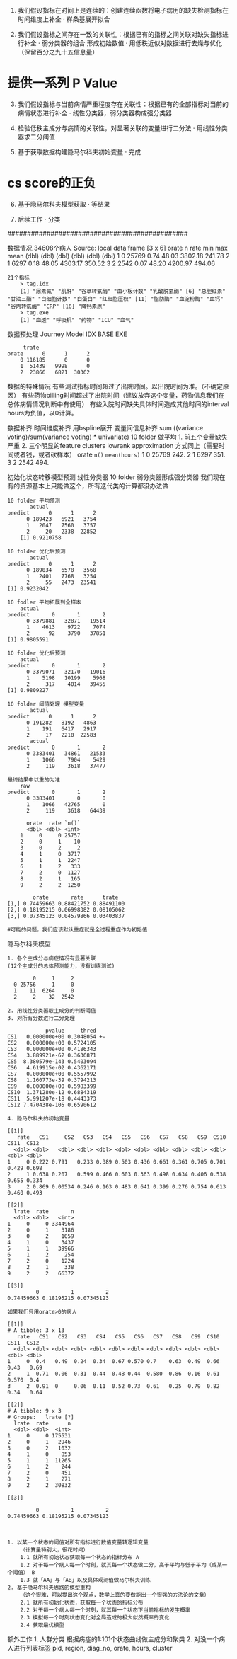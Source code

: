 

1. 我们假设指标在时间上是连续的：创建连续函数将电子病历的缺失检测指标在时间维度上补全
· 样条基展开拟合

2. 我们假设指标之间存在一致的关联性：根据已有的指标之间关联对缺失指标进行补全
· 弱分类器的组合 形成初始数值
· 用低秩近似对数据进行去燥与优化（保留百分之九十五信息量）
# 提供一系列 P Value

3. 我们假设指标与当前病情严重程度存在关联性：根据已有的全部指标对当前的病情状态进行补全
· 线性分类器，弱分类器构成强分类器

4. 检验低秩主成分与病情的关联性，对显著关联的变量进行二分法
· 用线性分类器求二分阈值

5. 基于获取数据构建隐马尔科夫初始变量
· 完成
# cs score的正负

6. 基于隐马尔科夫模型获取
· 等结果

7. 后续工作
· 分类

##############################################

数据情况
	34608个病人
		Source: local data frame [3 x 6]
		 orate n rate min max mean 
		 (dbl) (dbl) (dbl) (dbl) (dbl) (dbl)
		1 0 25769 0.74 48.03 3802.18 241.78 
		2 1 6297 0.18 48.05 4303.17 350.52 
		3 2 2542 0.07 48.20 4200.97 494.06

	21个指标
		> tag.idx 
		[1] "尿素氮" "肌酐" "谷草转氨酶" "血小板计数" "乳酸脱氢酶" [6] "总胆红素" "甘油三酯" "白细胞计数" "白蛋白" "红细胞压积" [11] "脂肪酶" "血淀粉酶" "血钙" "谷丙转氨酶" "CRP" [16] "降钙素原" 
		> tag.exe 
		[1] "血透" "呼吸机" "药物" "ICU" "血气" 

数据预处理
	Journey Model
		IDX
		BASE
		EXE
		
	     trate
	orate      0      1      2
	    0 116185      0      0
	    1  51439   9998      0
	    2  23866   6821  30362

数据的特殊情况
	有些测试指标时间超过了出院时间。以出院时间为准。（不确定原因）
	有些药物billing时间超过了出院时间（建议放弃这个变量，药物信息我们在总体病情情况判断中有使用）
	有些入院时间缺失具体时间造成其他时间的interval hours为负值，以0计算。

数据补齐
	时间维度补齐
		用bspline展开
	变量间信息补齐
		sum ((variance voting)/sum(variance voting) *  univariate)
		10 folder 做平均
		1. 前五个变量缺失严重
		2. 三个明显的feature clusters
	lowrank approximation
		方式同上（需要时间或者钱，或者砍样本）
		orate `n()` `mean(hours)`
		  <int> <int>         <dbl>
		1     0 25769          242.
		2     1  6297          351.
		3     2  2542          494.

初始化状态转移模型预测
	线性分类器
		10 folder 弱分类器形成强分类器
		我们现在有的资源基本上只能做这个，所有迭代类的计算都没办法做

	10 folder 平均预测
	       actual
	predict      0      1      2
	      0 189423   6921   3754
	      1   2047   7560   3757
	      2     20   2338  22852
		[1] 0.9210758

	10 folder 优化后预测
	       actual
	predict      0      1      2
	      0 189034   6578   3568
	      1   2401   7768   3254
	      2     55   2473  23541
	[1] 0.9232042

	10 fodler 平均拓展到全样本
		actual
	predict       0       1       2
	      0 3379881   32871   19514
	      1    4613    9722    7074
	      2      92    3790   37851
	[1] 0.9805591

	10 folder 优化后预测
		actual
	predict       0       1       2
	      0 3379071   32170   19016
	      1    5198   10199    5968
	      2     317    4014   39455
	[1] 0.9809227

	10 folder 阈值处理 模型变量
	       actual
	predict      0      1      2
	      0 191282   8192   4863
	      1    191   6417   2917
	      2     17   2210  22583
	       actual
	predict       0       1       2
	      0 3383401   34861   21533
	      1    1066    7904    5429
	      2     119    3618   37477

	最终结果中以重的为准
		raw
	predict       0       1       2
	      0 3383401       0       0
	      1    1066   42765       0
	      2     119    3618   64439

		  orate  rate `n()`
		  <dbl> <dbl> <int>
		1     0     0 25757
		2     0     1    10
		3     0     2     2
		4     1     0  3717
		5     1     1  2247
		6     1     2   333
		7     2     0  1127
		8     2     1   165
		9     2     2  1250

			orate       rate      trate
	[1,] 0.74459663 0.88421752 0.88491100
	[2,] 0.18195215 0.06998382 0.08105062
	[3,] 0.07345123 0.04579866 0.03403837

	#可能的问题，我们应该默认重症就是全过程重症作为初始值			

隐马尔科夫模型

	1. 各个主成分与病症情况有显著关联
	(12个主成分的总体预测能力，没有训练测试)

	        0     1     2
	  0 25756     1     0
	  1    11  6264     0
	  2     2    32  2542

	2. 用线性分类器取主成分的判断阈值
	3. 对所有分数进行二分处理

	            pvalue     thred
	CS1   0.000000e+00 0.3048054 +-
	CS2   0.000000e+00 0.5724105
	CS3   0.000000e+00 0.4186343
	CS4   3.889921e-62 0.3636871
	CS5  8.380579e-143 0.5403094
	CS6   4.619915e-02 0.4362171
	CS7   0.000000e+00 0.5557992
	CS8   1.160773e-39 0.3794213
	CS9   0.000000e+00 0.5983399
	CS10  1.371280e-12 0.6884319
	CS11  5.991207e-18 0.4443373
	CS12 7.470438e-105 0.6590612

	4. 隐马尔科夫的初始变量

	[[1]]
	   rate   CS1     CS2   CS3   CS4   CS5   CS6   CS7   CS8   CS9  CS10  CS11  CS12
	  <dbl> <dbl>   <dbl> <dbl> <dbl> <dbl> <dbl> <dbl> <dbl> <dbl> <dbl> <dbl> <dbl>
	1     0 0.222 0.791   0.233 0.389 0.503 0.436 0.661 0.361 0.705 0.701 0.429 0.698
	2     1 0.638 0.207   0.599 0.466 0.603 0.363 0.498 0.634 0.406 0.538 0.655 0.334
	3     2 0.869 0.00534 0.246 0.163 0.483 0.641 0.399 0.276 0.754 0.613 0.460 0.493

	[[2]]
	  lrate  rate       n
	  <dbl> <dbl>   <int>
	1     0     0 3344964
	2     0     1    3186
	3     0     2    1059
	4     1     0    3437
	5     1     1   39966
	6     1     2     254
	7     2     0    1224
	8     2     1     338
	9     2     2   66372

	[[3]]
	         0          1          2 
	0.74459663 0.18195215 0.07345123 

	如果我们只用orate>0的病人
	
	[[1]]
	# A tibble: 3 x 13
	   rate   CS1   CS2   CS3   CS4   CS5   CS6   CS7   CS8   CS9  CS10  CS11  CS12
	  <dbl> <dbl> <dbl> <dbl> <dbl> <dbl> <dbl> <dbl> <dbl> <dbl> <dbl> <dbl> <dbl>
	1     0  0.4   0.49  0.24  0.34  0.67 0.570 0.7    0.63  0.49  0.66 0.43   0.69
	2     1  0.71  0.06  0.31  0.44  0.48 0.44  0.580  0.86  0.16  0.61 0.570  0.4 
	3     2  0.91  0     0.06  0.11  0.52 0.73  0.61   0.25  0.79  0.82 0.34   0.64

	[[2]]
	# A tibble: 9 x 3
	# Groups:   lrate [?]
	  lrate  rate      n
	  <dbl> <dbl>  <int>
	1     0     0 175531
	2     0     1   2946
	3     0     2   1032
	4     1     0    853
	5     1     1  11265
	6     1     2    244
	7     2     0    451
	8     2     1    271
	9     2     2  30832

	[[3]]

	         0          1          2 
	0.74459663 0.18195215 0.07345123 



	1. 以某一个状态的阈值对所有指标进行数值变量转逻辑变量
		（计算量特别大，很花时间）
		1.1 就所有初始状态获取每一个状态的指标分布 A
		1.2 对于每一个病人每一个时刻，就其每一个状态做二分，高于平均与低于平均（或某一个阈值） B
		1.3 就「AA」与「AB」以及具体观测值做马尔科夫训练
	2. 基于隐马尔科夫思路的模型重构
		（这个很难，可以提出这个观点，数学上真的要做能出一个很强的方法论的文章）
		2.1 就所有初始化状态，获取每一个状态的指标分布
		2.2 对于每一个病人每一个时刻，就其每一个状态下当前指标的发生概率
		2.3 模拟每一个时刻状态变化对全局造成的极大似然概率的变化
		2.4 获取最优模型

额外工作
	1. 人群分类
		根据病症的1:101个状态曲线做主成分和聚类
	2. 对没一个病人进行列表标签
		pid, region, diag_no, orate, hours, cluster


